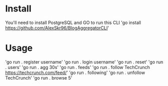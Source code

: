 # Install
You'll need to install PostgreSQL and GO to run this CLI
'go install https://github.com/AlexSkr96/BlogAggregatorCLI'

# Usage
'go run . register username'
'go run . login username'
'go run . reset'
'go run . users'
'go run . agg 30s'
'go run . feeds'
'go run . follow TechCrunch https://techcrunch.com/feed/'
'go run . following'
'go run . unfollow TechCrunch'
'go run . browse 5'
